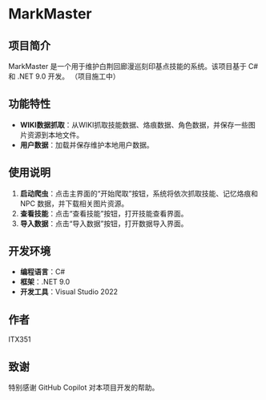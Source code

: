 # MarkMaster

## 项目简介

MarkMaster 是一个用于维护白荆回廊漫巡刻印基点技能的系统。该项目基于 C# 和 .NET 9.0 开发。
（项目施工中）

## 功能特性

- **WIKI数据抓取**：从WIKI抓取技能数据、烙痕数据、角色数据，并保存一些图片资源到本地文件。
- **用户数据**：加载并保存维护本地用户数据。

## 使用说明

1. **启动爬虫**：点击主界面的“开始爬取”按钮，系统将依次抓取技能、记忆烙痕和 NPC 数据，并下载相关图片资源。
2. **查看技能**：点击“查看技能”按钮，打开技能查看界面。
3. **导入数据**：点击“导入数据”按钮，打开数据导入界面。

## 开发环境

- **编程语言**：C#
- **框架**：.NET 9.0
- **开发工具**：Visual Studio 2022

## 作者

ITX351

## 致谢

特别感谢 GitHub Copilot 对本项目开发的帮助。